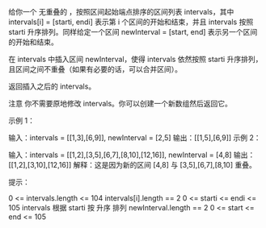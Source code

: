 给你一个 无重叠的 ，按照区间起始端点排序的区间列表 intervals，其中 intervals[i] = [starti, endi] 表示第 i 个区间的开始和结束，并且 intervals 按照 starti 升序排列。同样给定一个区间 newInterval = [start, end] 表示另一个区间的开始和结束。

在 intervals 中插入区间 newInterval，使得 intervals 依然按照 starti 升序排列，且区间之间不重叠（如果有必要的话，可以合并区间）。

返回插入之后的 intervals。

注意 你不需要原地修改 intervals。你可以创建一个新数组然后返回它。

 

示例 1：

输入：intervals = [[1,3],[6,9]], newInterval = [2,5]
输出：[[1,5],[6,9]]
示例 2：

输入：intervals = [[1,2],[3,5],[6,7],[8,10],[12,16]], newInterval = [4,8]
输出：[[1,2],[3,10],[12,16]]
解释：这是因为新的区间 [4,8] 与 [3,5],[6,7],[8,10] 重叠。
 

提示：

0 <= intervals.length <= 104
intervals[i].length == 2
0 <= starti <= endi <= 105
intervals 根据 starti 按 升序 排列
newInterval.length == 2
0 <= start <= end <= 105